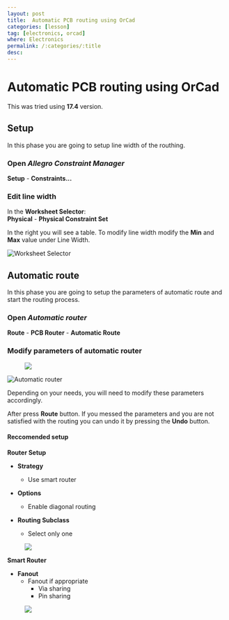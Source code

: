 ```yaml
---
layout: post
title:  Automatic PCB routing using OrCad
categories: [lesson]
tag: [electronics, orcad]
where: Electronics
permalink: /:categories/:title
desc:
---
```


# Automatic PCB routing using OrCad
This was tried using **17.4** version.

## Setup
In this phase you are going to setup line width of the routhing. 


### Open *Allegro Constraint Manager*
**Setup** - **Constraints...**

### Edit line width

In the **Worksheet Selector**:  
**Physical** - **Physical Constraint Set**

In the right you will see a table. To modify line width modify the **Min** and **Max** value under Line Width.

![Worksheet Selector]({{site.baseurl}}/assets/img/lessons/Electronics/Automatic-pcb-routing-orcad/worksheet-selector.png "Worksheet Selector")

## Automatic route
In this phase you are going to setup the parameters of automatic route and start the routing process.

### Open *Automatic router*

**Route** - **PCB Router** - **Automatic Route**

### Modify parameters of automatic router

<figure class="figure">
    <img src="{{site.baseurl}}/assets/img/lessons/Electronics/Automatic-pcb-routing-orcad/automatic-router.png" class="figure-img img-fluid" style="max-width: 10em;">
</figure>

![Automatic router]({{site.baseurl}} "Automatic router")

Depending on your needs, you will need to modify these parameters accordingly.

After press **Route** button. If you messed the parameters and you are not satisfied with the routing you can undo it by pressing the **Undo** button.

#### Reccomended setup
**Router Setup**
* **Strategy**
    * Use smart router
* **Options**
    * Enable diagonal routing

* **Routing Subclass**
    * Select only one
<figure class="figure">
    <img src="{{site.baseurl}}/assets/img/lessons/Electronics/Automatic-pcb-routing-orcad/router-setup.png" class="figure-img img-fluid" style="max-width: 10em;">
</figure>

**Smart Router**
* **Fanout**  
    * Fanout if appropriate  
        * Via sharing
        * Pin sharing
<figure class="figure">
    <img src="{{site.baseurl}}/assets/img/lessons/Electronics/Automatic-pcb-routing-orcad/smart-router.png" class="figure-img img-fluid" style="max-width: 10em;">
</figure>



